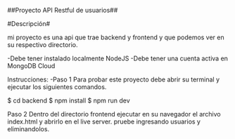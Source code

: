 ##Proyecto API Restful de usuarios##

#Descripción#

mi proyecto es una api que trae backend y frontend y que podemos ver en su respectivo directorio.


-Debe tener instalado localmente NodeJS
-Debe tener una cuenta activa en MongoDB Cloud

Instrucciones:
-Paso 1
Para probar este proyecto debe abrir su terminal y ejecutar los siguientes comandos.

$ cd backend
$ npm install
$ npm run dev


Paso 2
Dentro del directorio frontend ejecutar en su navegador el archivo index.html y  abrirlo en el live server.
pruebe ingresando usuarios y eliminandolos.
